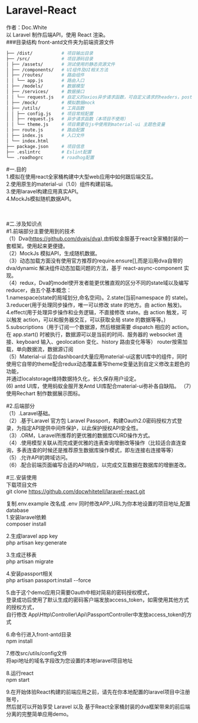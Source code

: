 # Laravel-React 
作者：Doc.White
<br>
以 Laravel 制作后端API，使用 React 渲染。<br>
###目录结构
front-antd文件夹为前端资源文件<br/>

```bash
├── /dist/           # 项目输出目录
├── /src/            # 项目源码目录
│ ├── /assets/       # 测试使用的静态资源文件
│ ├── /components/   # UI组件及UI相关方法
│ ├── /routes/       # 路由组件
│ │ └── app.js       # 路由入口
│ ├── /models/       # 数据模型
│ ├── /services/     # 数据接口
│ │ └── request.js   # 自定义的axios异步请求函数，可自定义请求的headers，post-data，get-params
│ ├── /mock/         # 模拟数据mock
│ ├── /utils/        # 工具函数
│ │ ├── config.js    # 项目常规配置
│ │ ├── request.js   # 异步请求函数（本项目不使用）
│ │ └── theme.js     # 项目需要在js中使用到material-ui 主题色变量
│ ├── route.js       # 路由配置
│ ├── index.js       # 入口文件
│ └── index.html     
├── package.json     # 项目信息
├── .eslintrc        # Eslint配置
└── .roadhogrc       # roadhog配置
```
#一.目的<br/>
1.模拟在使用react全家桶构建中大型web应用中如何跟后端交互。<br/>
2.使用原生的material-ui（1.0）组件构建前端。<br/>
3.使用laravel构建应用真实API。<br/>
4.MockJs模拟随机数据API。<br/>
<br/>
<br/>

#二.涉及知识点<br/>
#1.前端部分主要使用到的技术<br/>
（1）Dva(https://github.com/dvajs/dva),由蚂蚁金服基于react全家桶封装的一套框架。使用起来更便捷。<br/>
（2）MockJs 模拟API，生成随机数据。<br/>
（3）动态加载方面没有使用官方推荐的require.ensure[],而是沿用dva自带的dva/dynamic 解决组件动态加载问题的方法，基于 react-async-component 实现。<br/>
（4）redux，Dva的model使开发者能更优雅直观的区分不同的state域以及编写reducer，由五个基本概念：<br/>
1.namespace(state的局域划分,命名空间)。2.state(当前namespace 的 state)。<br/>
3.reducer(用于处理同步操作，唯一可以修改 state 的地方。由 action 触发)。<br/>
4.effect(用于处理异步操作和业务逻辑，不直接修改 state。由 action 触发，可以触发 action，可以和服务器交互，可以获取全局 state 的数据等等。)<br/>
5.subscriptions（用于订阅一个数据源，然后根据需要 dispatch 相应的 action。在 app.start() 时被执行，数据源可以是当前的时间、服务器的 websocket 连接、keyboard 输入、geolocation 变化、history 路由变化等等）
router按需加载，单向数据流，数据源订阅<br/>
（5）Material-ui 后台dashboard大量应用material-ui这套UI库中的组件，同时使用它自带的theme配合redux动态覆盖重写theme变量达到自定义修改主题色的功能，<br/>
并通过localstorage维持数据持久化，长久保存用户设定。<br/>
 (6) antd UI库，使用蚂蚁金服开发Antd UI库配合material-ui弥补各自缺陷。
（7）使用Rechart 制作数据展示图标。

#2.后端部分<br/>
（1）.Laravel基础。<br/>
（2）.基于Laravel 官方包 Laravel Passport，构建Oauth2.0密码授权方式登录，为指定API提供中间件保护，以此保护授权API安全性。<br/>
（3）.ORM，Laravel所推荐的更优雅的数据库CURD操作方式。<br/>
（4）.使用模型关联从而完成更优雅的连表查询增删改等操作（比较适合直连查询，多表连查的时候还是推荐原生数据库操作模式，即左连接右连接等等）<br/>
（5）.允许API的跨域访问。<br/>
（6）.配合前端页面编写合适的API响应，以完成交互数据在数据库的增删差改。






#三.安装使用
<br/>
下载项目文件 <br/>
git clone https://github.com/docwhitetell/laravel-react.git

复制.env.example 改名成 .env 同时修改APP_URL为你本地设置的项目地址,配置database<br/>
1.安装laravel依赖<br/>
composer install<br/>

2.生成laravel app key<br/>
php artisan key:generate<br/>

3.生成迁移表<br/>
php artisan migrate<br/>

4.安装passport相关<br/>
php artisan passport:install --force<br/>

5.由于这个demo应用只需要Oauth中相对简易的密码授权模式，<br/>
登录成功后使用了默认生成的密码客户端发放access_token，如需使用其他方式的授权方式，<br/>
自行修改 App\Http\Controller\Api\PassportController中发放access_token的方式<br/>
   
6.命令行进入front-antd目录<br/>
npm install <br/>

7.修改src/utils/config文件<br/>
将api地址的域名字段改为您设置的本地laravel项目地址 <br/>

8.运行react <br/>
npm start


9.在开始体验React构建的前端应用之前，请先在你本地配置的laravel项目中注册账号，<br/>
然后就可以开始享受 Laravel 以及 基于React全家桶封装的dva框架带来的前后端分离的完整简单应用demo。